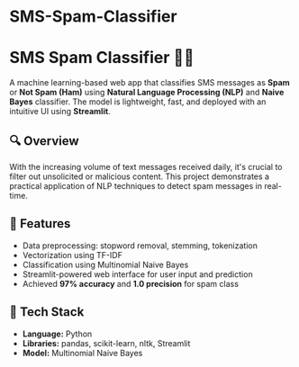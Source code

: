 # SMS-Spam-Classifier
# SMS Spam Classifier 📩🚫

A machine learning-based web app that classifies SMS messages as **Spam** or **Not Spam (Ham)** using **Natural Language Processing (NLP)** and **Naive Bayes** classifier. The model is lightweight, fast, and deployed with an intuitive UI using **Streamlit**.

## 🔍 Overview

With the increasing volume of text messages received daily, it's crucial to filter out unsolicited or malicious content. This project demonstrates a practical application of NLP techniques to detect spam messages in real-time.

## 🧠 Features

- Data preprocessing: stopword removal, stemming, tokenization
- Vectorization using TF-IDF
- Classification using Multinomial Naive Bayes
- Streamlit-powered web interface for user input and prediction
- Achieved **97% accuracy** and **1.0 precision** for spam class

## 🚀 Tech Stack

- **Language:** Python
- **Libraries:** pandas, scikit-learn, nltk, Streamlit
- **Model:** Multinomial Naive Bayes

